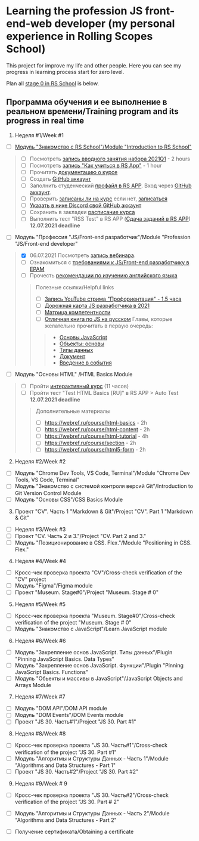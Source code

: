# Learning the profession JS front-end-web developer (my personal experience in Rolling Scopes School)

This project for improve my life and other people. Here you can see my progress in learning process start for zero level.

Plan all [stage 0 in RS School](https://github.com/rolling-scopes-school/tasks/blob/master/stage0/README.md) is below.

## Программа обучения и ее выполнение в реальном времени/Training program and its progress in real time
1. Неделя #1/Week #1
- [ ] [Модуль "Знакомство с RS School"/Module "Introduction to RS School"](https://github.com/rolling-scopes-school/tasks/tree/master/stage0/modules/rs-school-intro)
> - [ ] Посмотреть [запись вводного занятия набора 2021Q1](https://www.youtube.com/watch?v=D9Q1eSzmARw) - 2 hours
> - [ ] Посмотреть [запись "Как учиться в RS App"](https://www.youtube.com/watch?v=v_69DaeZ7dM) - 1 hour
> - [ ] Прочитать [документацию о курсе](https://docs.rs.school/)
> - [ ] Cоздать [GitHub аккаунт](https://github.com/Lisouskij/)
> - [ ] Заполнить студенческий [профайл в RS APP](https://app.rs.school/). Вход через [GitHub аккаунт](https://github.com/Lisouskij/). 
> - [ ] Проверить [записаны ли на курс](https://app.rs.school/course/score?course=js-fe-preschool) если нет, [записаться](https://app.rs.school/registry/student?course=js-fe-preschool)
> - [ ] [Указать в нике Discord свой GitHub аккаунт](https://docs.rs.school/#/rs-school-chats)
> - [ ] Сохранить в закладки [расписание курса](https://app.rs.school/course/schedule?course=js-fe-preschool)
> - [ ] Выполнить тест "RSS Test" в RS APP ([Сдача заданий в RS APP](https://docs.rs.school/#/rs-app-tasks?id=%d0%a2%d0%b5%d1%81%d1%82%d1%8b)) **12.07.2021 deadline**
- [ ] Модуль "Профессия "JS/Front-end разработчик"/Module "Profession "JS/Front-end developer"
> - [X] 06.07.2021 Посмотреть [запись вебинара](https://www.youtube.com/watch?v=5g1U06QjWZk).
> - [ ] Ознакомиться с [требованиями к JS/Front-end разработчику в EPAM](https://github.com/rolling-scopes-school/tasks/blob/master/stage0/modules/js-fe-developer/js-l1-position-requirements.md)
> - [ ] Прочесть [рекомендации по изучению английского языка](https://github.com/rolling-scopes-school/tasks/blob/master/tasks/materials/english.md)
>> Полезные ссылки/Helpful links
>> - [ ] [Запись YouTube стрима "Профориентация" - 1.5 часа](https://www.youtube.com/watch?v=pQ0hr5U8RL0)
>> - [ ] [Дорожная карта JS разработчика в 2021](https://github.com/kamranahmedse/developer-roadmap)
>> - [ ] [Матрица компетентности](https://docs.google.com/spreadsheets/d/e/2PACX-1vRwSn4qxbYHSdQ428OkpArZc4Q22D8dmbzDcRXt-UzkZ1sZfGLoQmm1w-N0Rx_voKLx4i7R_k7cnQgV/pubhtml#)
>> - [ ] [Отличная книга по JS на русском](https://learn.javascript.ru/) Главы, которые желательно прочитать в первую очередь:
>>> - [Основы JavaScript](https://learn.javascript.ru/first-steps)
>>> - [Объекты: основы](https://learn.javascript.ru/object-basics)
>>> - [Типы данных](https://learn.javascript.ru/data-types)
>>> - [Документ](https://learn.javascript.ru/document)
>>> - [Введение в события](https://learn.javascript.ru/events)
- [ ] Модуль "Основы HTML" /HTML Basics Module
> - [ ] Пройти [интерактивный курс](https://ru.code-basics.com/languages/html) (11 часов)
> - [ ] Пройти тест "Test HTML Basics [RU]" в RS APP > Auto Test **12.07.2021 deadline**
>> Дополнительные материалы
>> - [ ] https://webref.ru/course/html-basics - 2h
>> - [ ] https://webref.ru/course/html-content - 2h
>> - [ ] https://webref.ru/course/html-tutorial - 4h
>> - [ ] https://webref.ru/course/section - 2h
>> - [ ] https://webref.ru/course/html5-form - 2h
2. Неделя #2/Week #2
- [ ] Модуль "Chrome Dev Tools, VS Code, Terminal"/Module "Chrome Dev Tools, VS Code, Terminal"
- [ ] Модуль "Знакомство с системой контроля версий Git"/Introduction to Git Version Control Module
- [ ] Модуль "Основы CSS"/CSS Basics Module
3. Проект "CV". Часть 1 "Markdown & Git"/Project "CV". Part 1 "Markdown & Git"
- [ ] Неделя #3/Week #3
- [ ] Проект "CV. Часть 2 и 3."/Project "CV. Part 2 and 3."
- [ ] Модуль "Позиционирование в CSS. Flex."/Module "Positioning in CSS. Flex."
4. Неделя #4/Week #4
- [ ] Кросс-чек проверка проекта "CV"/Cross-check verification of the "CV" project
- [ ] Модуль "Figma"/Figma module
- [ ] Проект "Museum. Stage#0"/Project "Museum. Stage # 0"
5. Неделя #5/Week #5
- [ ] Кросс-чек проверка проекта "Museum. Stage#0"/Cross-check verification of the project "Museum. Stage # 0"
- [ ] Модуль "Знакомство с JavaScript"/Learn JavaScript module
6. Неделя #6/Week #6
- [ ] Модуль "Закрепление основ JavaScript. Типы данных"/Plugin "Pinning JavaScript Basics. Data Types"
- [ ] Модуль "Закрепление основ JavaScript. Функции"/Plugin "Pinning JavaScript Basics. Functions"
- [ ] Модуль "Обьекты и массивы в JavaScript"/JavaScript Objects and Arrays Module
7. Неделя #7/Week #7
- [ ] Модуль "DOM API"/DOM API module
- [ ] Модуль "DOM Events"/DOM Events module
- [ ] Проект "JS 30. Часть#1"/Project "JS 30. Part #1"
8. Неделя #8/Week #8
- [ ] Кросс-чек проверка проекта "JS 30. Часть#1"/Cross-check verification of the project "JS 30. Part #1"
- [ ] Модуль "Алгоритмы и Структуры Данных - Часть 1"/Module "Algorithms and Data Structures - Part 1"
- [ ] Проект "JS 30. Часть#2"/Project "JS 30. Part #2"
9. Неделя #9/Week # 9
- [ ] Кросс-чек проверка проекта "JS 30. Часть#2"/Cross-check verification of the project "JS 30. Part # 2"
- [ ] Модуль "Алгоритмы и Структуры Данных - Часть 2"/Module "Algorithms and Data Structures - Part 2"
- [ ] Получение сертификата/Obtaining a certificate

